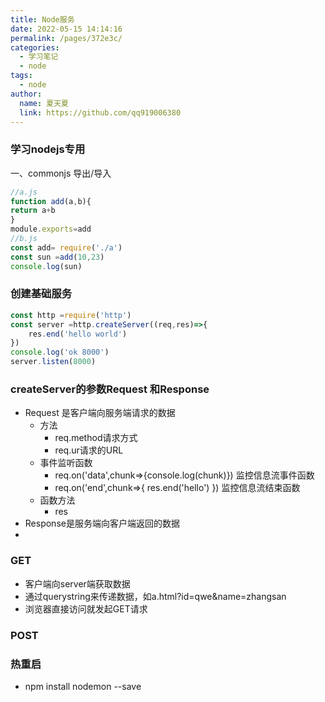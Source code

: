 ```yaml
---
title: Node服务
date: 2022-05-15 14:14:16
permalink: /pages/372e3c/
categories: 
  - 学习笔记
  - node
tags: 
  - node
author: 
  name: 夏天夏
  link: https://github.com/qq919006380
---
```

### 学习nodejs专用
一、commonjs 导出/导入
```javascript
//a.js
function add(a,b){
return a+b
}
module.exports=add
//b.js
const add= require('./a')
const sun =add(10,23)
console.log(sun)
```
### 创建基础服务
```javascript
const http =require('http')
const server =http.createServer((req,res)=>{
    res.end('hello world')
})
console.log('ok 8000')
server.listen(8000)

```

### createServer的参数Request 和Response
- Request 是客户端向服务端请求的数据
  - 方法
    - req.method请求方式
    - req.ur请求的URL
  - 事件监听函数
    - req.on('data',chunk=>{console.log(chunk)})	监控信息流事件函数
    - req.on('end',chunk=>{ res.end('hello') })	监控信息流结束函数
  - 函数方法
    - res
- Response是服务端向客户端返回的数据
- 

### GET
- 客户端向server端获取数据
- 通过querystring来传递数据，如a.html?id=qwe&name=zhangsan
- 浏览器直接访问就发起GET请求

### POST


### 热重启
- npm install nodemon --save
